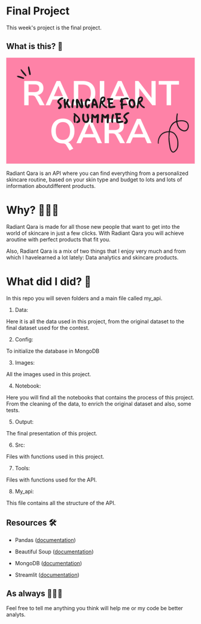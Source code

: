# Final Project

This week's project is the final project.

## What is this? 🧐

![first](images/one.png)

Radiant Qara is an API where you can find everything from a personalized skincare routine, based on your skin type and budget to lots and lots of information aboutdifferent products.

# Why? 🙆🏽‍♀️

Radiant Qara is made for all those new people that want to get into the world of skincare in just a few clicks.
With Radiant Qara you will achieve aroutine with perfect products that fit you.

Also, Radiant Qara is a mix of two things that I enjoy very much and from which I havelearned a lot lately: Data analytics and skincare products.

# What did I did? 📝

In this repo you will seven folders and a main file called my_api.

1. Data:

Here it is all the data used in this project, from the original dataset to the final dataset used for the contest.

2. Config:

To initialize the database in MongoDB

3. Images:

All the images used in this project.

4. Notebook:

Here you will find all the notebooks that contains the process of this project. 
From the cleaning of the data, to enrich the original dataset and also, some tests.

5. Output:

The final presentation of this project.

6. Src:

Files with functions used in this project.

7. Tools:

Files with functions used for the API.

8. My_api:

This file contains all the structure of the API.

## Resources 🛠

- Pandas ([documentation](https://pandas.pydata.org/docs/))

- Beautiful Soup ([documentation](https://www.crummy.com/software/BeautifulSoup/bs4/doc/))

- MongoDB ([documentation](https://docs.mongodb.com/))

- Streamlit ([documentation](https://docs.streamlit.io/en/stable/))

## As always 💁🏽‍♀️

Feel free to tell me anything you think will help me or my code be better analyts.